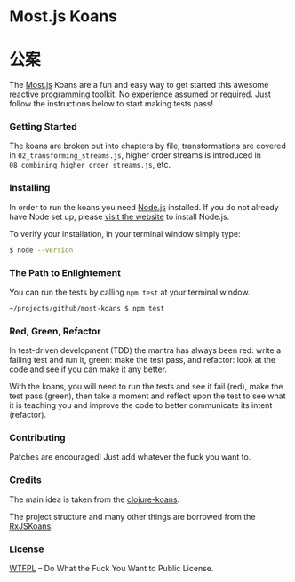 # Most.js Koans
# 公案

The [Most.js](https://github.com/cujojs/most) Koans are a fun and easy way to
get started this awesome reactive programming toolkit. No experience assumed or
required. Just follow the instructions below to start making tests pass!

### Getting Started

The koans are broken out into chapters by file, transformations are covered in
`02_transforming_streams.js`, higher order streams is introduced in `08_combining_higher_order_streams.js`, etc.

### Installing

In order to run the koans you need [Node.js](https://nodejs.org/) installed. If
you do not already have Node set up, please [visit the website](https://nodejs.org/) to install Node.js.

To verify your installation, in your terminal window simply type:
```bash
$ node --version
```

### The Path to Enlightement

You can run the tests by calling `npm test` at your terminal window.
```bash
~/projects/github/most-koans $ npm test
```

### Red, Green, Refactor

In test-driven development (TDD) the mantra has always been red: write a failing test and run it, green: make the test pass, and refactor: look at the code and see if you can make it any better.

With the koans, you will need to run the tests and see it fail (red), make the test pass (green), then take a moment and reflect upon the test to see what it is teaching you and improve the code to better communicate its intent (refactor).

### Contributing

Patches are encouraged!
Just add whatever the fuck you want to.

### Credits

The main idea is taken from the
[clojure-koans](https://github.com/functional-koans/clojure-koans).

The project structure and many other things are borrowed from the
[RxJSKoans](https://github.com/Reactive-Extensions/RxJSKoans).

### License

[WTFPL](http://www.wtfpl.net/) – Do What the Fuck You Want to Public License.
